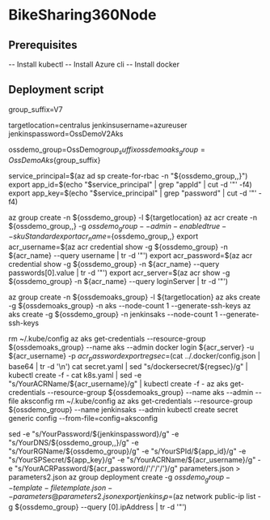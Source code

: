 # BikeSharing360Node

## Prerequisites
-- Install kubectl 
-- Install Azure cli 
-- Install docker 

## Deployment script
group_suffix=V7 

targetlocation=centralus 
jenkinsusername=azureuser 
jenkinspassword=OssDemoV2Aks 

ossdemo_group=OssDemo${group_suffix} 
ossdemoaks_group=OssDemoAks${group_suffix} 

service_principal=$(az ad sp create-for-rbac -n "${ossdemo_group,,}") 
export app_id=$(echo "$service_principal" | grep "appId" | cut -d '"' -f4) 
export app_key=$(echo "$service_principal" | grep "password" | cut -d '"' -f4) 

az group create -n ${ossdemo_group} -l ${targetlocation} 
az acr create -n ${ossdemo_group,,} -g ${ossdemo_group} --admin-enabled true --sku Standard 
export acr_name=${ossdemo_group,,} 
export acr_username=$(az acr credential show -g ${ossdemo_group} -n ${acr_name} --query username | tr -d '"') 
export acr_password=$(az acr credential show -g ${ossdemo_group} -n ${acr_name} --query passwords[0].value | tr -d '"') 
export acr_server=$(az acr show -g ${ossdemo_group} -n ${acr_name} --query loginServer | tr -d '"') 

az group create -n ${ossdemoaks_group} -l ${targetlocation} 
az aks create -g ${ossdemoaks_group} -n aks --node-count 1 --generate-ssh-keys 
az aks create -g ${ossdemo_group} -n jenkinsaks --node-count 1 --generate-ssh-keys 

rm ~/.kube/config 
az aks get-credentials --resource-group ${ossdemoaks_group} --name aks --admin 
docker login ${acr_server} -u ${acr_username} -p ${acr_password} 
export regsec=$(cat ../.docker/config.json | base64  | tr -d '\n') 
cat secret.yaml | sed "s/dockersecret/${regsec}/g" | kubectl create -f - 
cat k8s.yaml | sed -e "s/YourACRName/${acr_username}/g" | kubectl create -f - 
az aks get-credentials --resource-group ${ossdemoaks_group} --name aks --admin --file aksconfig 
rm ~/.kube/config 
az aks get-credentials --resource-group ${ossdemo_group} --name jenkinsaks --admin 
kubectl create secret generic config --from-file=config=aksconfig 

sed -e "s/YourPassword/${jenkinspassword}/g" -e "s/YourDNS/${ossdemo_group,,}/g" -e "s/YourRGName/${ossdemo_group}/g" -e "s/YourSPId/${app_id}/g" -e "s/YourSPSecret/${app_key}/g" -e "s/YourACRName/${acr_username}/g" -e "s/YourACRPassword/${acr_password//'/'/'\/'}/g" parameters.json > parameters2.json 
az group deployment create -g ${ossdemo_group} --template-file template.json --parameters @parameters2.json 
export jenkins_ip=$(az network public-ip list -g ${ossdemo_group} --query [0].ipAddress | tr -d '"') 
